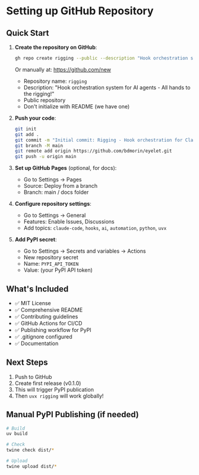 # Setting up GitHub Repository

## Quick Start

1. **Create the repository on GitHub**:
   ```bash
   gh repo create rigging --public --description "Hook orchestration system for AI agents - All hands to the rigging!"
   ```
   
   Or manually at: https://github.com/new
   - Repository name: `rigging`
   - Description: "Hook orchestration system for AI agents - All hands to the rigging!"
   - Public repository
   - Don't initialize with README (we have one)

2. **Push your code**:
   ```bash
   git init
   git add .
   git commit -m "Initial commit: Rigging - Hook orchestration for Claude Code"
   git branch -M main
   git remote add origin https://github.com/bdmorin/eyelet.git
   git push -u origin main
   ```

3. **Set up GitHub Pages** (optional, for docs):
   - Go to Settings → Pages
   - Source: Deploy from a branch
   - Branch: main / docs folder

4. **Configure repository settings**:
   - Go to Settings → General
   - Features: Enable Issues, Discussions
   - Add topics: `claude-code`, `hooks`, `ai`, `automation`, `python`, `uvx`

5. **Add PyPI secret**:
   - Go to Settings → Secrets and variables → Actions
   - New repository secret
   - Name: `PYPI_API_TOKEN`
   - Value: (your PyPI API token)

## What's Included

- ✅ MIT License
- ✅ Comprehensive README
- ✅ Contributing guidelines
- ✅ GitHub Actions for CI/CD
- ✅ Publishing workflow for PyPI
- ✅ .gitignore configured
- ✅ Documentation

## Next Steps

1. Push to GitHub
2. Create first release (v0.1.0)
3. This will trigger PyPI publication
4. Then `uvx rigging` will work globally!

## Manual PyPI Publishing (if needed)

```bash
# Build
uv build

# Check
twine check dist/*

# Upload
twine upload dist/*
```